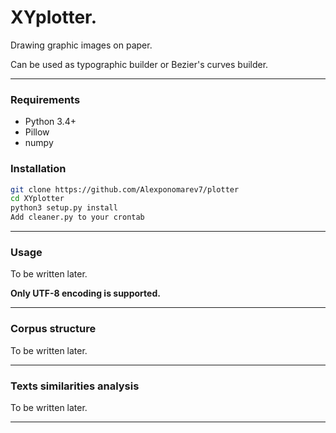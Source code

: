 XYplotter.
===============================

Drawing graphic images on paper.

Can be used as typographic builder or Bezier's curves builder.


---
### Requirements

  * Python 3.4+
  * Pillow
  * numpy

### Installation

```bash
git clone https://github.com/Alexponomarev7/plotter
cd XYplotter
python3 setup.py install
Add cleaner.py to your crontab
```

---
### Usage
To be written later.

**Only UTF-8 encoding is supported.**


---
### Corpus structure

To be written later.


---
### Texts similarities analysis

To be written later.


---
